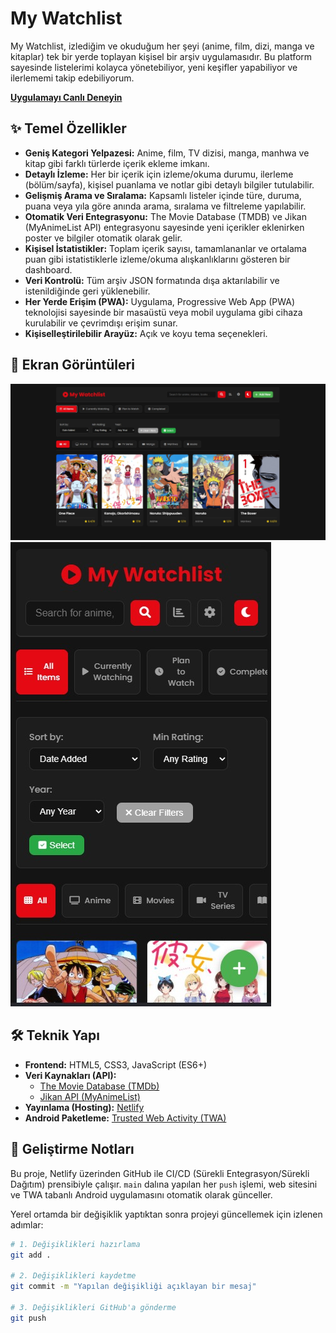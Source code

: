 # My Watchlist

My Watchlist, izlediğim ve okuduğum her şeyi (anime, film, dizi, manga ve kitaplar) tek bir yerde toplayan kişisel bir arşiv uygulamasıdır. Bu platform sayesinde listelerimi kolayca yönetebiliyor, yeni keşifler yapabiliyor ve ilerlememi takip edebiliyorum.

**[Uygulamayı Canlı Deneyin](https://legendary-zuccutto-1e32d1.netlify.app/)**

## ✨ Temel Özellikler

- **Geniş Kategori Yelpazesi:** Anime, film, TV dizisi, manga, manhwa ve kitap gibi farklı türlerde içerik ekleme imkanı.
- **Detaylı İzleme:** Her bir içerik için izleme/okuma durumu, ilerleme (bölüm/sayfa), kişisel puanlama ve notlar gibi detaylı bilgiler tutulabilir.
- **Gelişmiş Arama ve Sıralama:** Kapsamlı listeler içinde türe, duruma, puana veya yıla göre anında arama, sıralama ve filtreleme yapılabilir.
- **Otomatik Veri Entegrasyonu:** The Movie Database (TMDB) ve Jikan (MyAnimeList API) entegrasyonu sayesinde yeni içerikler eklenirken poster ve bilgiler otomatik olarak gelir.
- **Kişisel İstatistikler:** Toplam içerik sayısı, tamamlananlar ve ortalama puan gibi istatistiklerle izleme/okuma alışkanlıklarını gösteren bir dashboard.
- **Veri Kontrolü:** Tüm arşiv JSON formatında dışa aktarılabilir ve istenildiğinde geri yüklenebilir.
- **Her Yerde Erişim (PWA):** Uygulama, Progressive Web App (PWA) teknolojisi sayesinde bir masaüstü veya mobil uygulama gibi cihaza kurulabilir ve çevrimdışı erişim sunar.
- **Kişiselleştirilebilir Arayüz:** Açık ve koyu tema seçenekleri.

## 📸 Ekran Görüntüleri

![Masaüstü Arayüzü](./screenshots/desktop-1.png)
![Mobil Arayüz](./screenshots/mobile-1.png)

## 🛠️ Teknik Yapı

- **Frontend:** HTML5, CSS3, JavaScript (ES6+)
- **Veri Kaynakları (API):**
    - [The Movie Database (TMDb)](https://www.themoviedb.org/documentation/api)
    - [Jikan API (MyAnimeList)](https://jikan.moe/)
- **Yayınlama (Hosting):** [Netlify](https://www.netlify.com/)
- **Android Paketleme:** [Trusted Web Activity (TWA)](https://developer.chrome.com/docs/android/trusted-web-activity/)

## 🚀 Geliştirme Notları

Bu proje, Netlify üzerinden GitHub ile CI/CD (Sürekli Entegrasyon/Sürekli Dağıtım) prensibiyle çalışır. `main` dalına yapılan her `push` işlemi, web sitesini ve TWA tabanlı Android uygulamasını otomatik olarak günceller.

Yerel ortamda bir değişiklik yaptıktan sonra projeyi güncellemek için izlenen adımlar:

```bash
# 1. Değişiklikleri hazırlama
git add .

# 2. Değişiklikleri kaydetme
git commit -m "Yapılan değişikliği açıklayan bir mesaj"

# 3. Değişiklikleri GitHub'a gönderme
git push
``` 